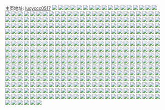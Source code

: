 主页地址: [lucyccc0517](https://weibo.com/u/3525923675) 
![](https://wx4.sinaimg.cn/mw2000/d229535bly1h9jqoua9duj21o0280b29.jpg) 
![](https://wx4.sinaimg.cn/mw2000/d229535bly1h9jqj30d5wj22c0340x6p.jpg) 
![](https://wx4.sinaimg.cn/mw2000/d229535bly1h9jqiukdtdj22c03404qs.jpg) 
![](https://wx4.sinaimg.cn/mw2000/d229535bly1h9jqivna7mj21kw2dcu0x.jpg) 
![](https://wx4.sinaimg.cn/mw2000/d229535bly1h9jqj75e7pj22c0340kjn.jpg) 
![](https://wx4.sinaimg.cn/mw2000/d229535bly1h9jqixu92wj22c03401ky.jpg) 
![](https://wx4.sinaimg.cn/mw2000/d229535bly1h9jqis289yj21kw2dcx6p.jpg) 
![](https://wx4.sinaimg.cn/mw2000/d229535bly1h9jqjadi6wj21n9280b29.jpg) 
![](https://wx4.sinaimg.cn/mw2000/d229535bly1h88446anlrj224h2tzx6p.jpg) 
![](https://wx4.sinaimg.cn/mw2000/d229535bly1h88447y0zsj21yx2mknpd.jpg) 
![](https://wx4.sinaimg.cn/mw2000/d229535bly1h8844gw696j227w2yjqv5.jpg) 
![](https://wx4.sinaimg.cn/mw2000/d229535bly1h88444frj1j21ot29tb1t.jpg) 
![](https://wx4.sinaimg.cn/mw2000/d229535bly1h8844a87fsj226a2wd1ky.jpg) 
![](https://wx4.sinaimg.cn/mw2000/d229535bly1h8844bpnchj21ye2lvnpd.jpg) 
![](https://wx4.sinaimg.cn/mw2000/d229535bly1h88448o16cj219f1olds4.jpg) 
![](https://wx4.sinaimg.cn/mw2000/d229535bly1h8844flxdhj21sb2db4qp.jpg) 
![](https://wx4.sinaimg.cn/mw2000/d229535bly1h8844elm5rj228g2zax6p.jpg) 
![](https://wx4.sinaimg.cn/mw2000/d229535bly1h8844cu7myj21w02hskjl.jpg) 
![](https://wx4.sinaimg.cn/mw2000/d229535bly1h7k3haf492j220d2oikjl.jpg) 
![](https://wx4.sinaimg.cn/mw2000/d229535bly1h7k3hek3bej221j2q1qv5.jpg) 
![](https://wx4.sinaimg.cn/mw2000/d229535bly1h7k3hjbsa3j229830ae82.jpg) 
![](https://wx4.sinaimg.cn/mw2000/d229535bly1h7k3hk5v11j21y42lhhdt.jpg) 
![](https://wx4.sinaimg.cn/mw2000/d229535bly1h7k3hkvrc8j21qi2aq4qp.jpg) 
![](https://wx4.sinaimg.cn/mw2000/d229535bly1h7k3hlsfboj21ve2iahdt.jpg) 
![](https://wx4.sinaimg.cn/mw2000/d229535bly1h7k3h9fu87j220y2oxkjl.jpg) 
![](https://wx4.sinaimg.cn/mw2000/d229535bly1h7k3hmb6ypj218s1pganc.jpg) 
![](https://wx4.sinaimg.cn/mw2000/d229535bly1h7k3hnnelfj21wg2j5b29.jpg) 
![](https://wx4.sinaimg.cn/mw2000/d229535bly1h77g3vltomj21k322s7wh.jpg) 
![](https://wx4.sinaimg.cn/mw2000/d229535bly1h77g47r7sej221d2pun4q.jpg) 
![](https://wx4.sinaimg.cn/mw2000/d229535bly1h77g3wv1x8j21mp2690w1.jpg) 
![](https://wx4.sinaimg.cn/mw2000/d229535bly1h77g40gawlj21jr22pack.jpg) 
![](https://wx4.sinaimg.cn/mw2000/d229535bly1h77g435mnmj225w2vu151.jpg) 
![](https://wx4.sinaimg.cn/mw2000/d229535bly1h77g3tcugsj21zl2ngn4u.jpg) 
![](https://wx4.sinaimg.cn/mw2000/d229535bly1h77g3z9dxpj223o2sw0yh.jpg) 
![](https://wx4.sinaimg.cn/mw2000/d229535bly1h77g44mzolj227m2y57af.jpg) 
![](https://wx4.sinaimg.cn/mw2000/d229535bly1h77g464nwej225q2vnx6p.jpg) 
![](https://wx4.sinaimg.cn/mw2000/d229535bly1h6tgwnik3hj227a2xqx6q.jpg) 
![](https://wx4.sinaimg.cn/mw2000/d229535bly1h6tgwo2kc8j20jn0yxqdu.jpg) 
![](https://wx4.sinaimg.cn/mw2000/d229535bly1h6tgwzs97dj22c03401l0.jpg) 
![](https://wx4.sinaimg.cn/mw2000/d229535bly1h6tgwkt17zj21ri2cpx6p.jpg) 
![](https://wx4.sinaimg.cn/mw2000/d229535bly1h6tgwcp0vtj22c0340u0y.jpg) 
![](https://wx4.sinaimg.cn/mw2000/d229535bly1h6tgwmdeuvj2296309qv6.jpg) 
![](https://wx4.sinaimg.cn/mw2000/d229535bly1h6tgwe3nx2j20zo256jt1.jpg) 
![](https://wx4.sinaimg.cn/mw2000/d229535bly1h6tgwjmcxuj22c034e4b7.jpg) 
![](https://wx4.sinaimg.cn/mw2000/d229535bly1h6e9mlvep4j20zo2561kx.jpg) 
![](https://wx4.sinaimg.cn/mw2000/d229535bly1h6e9mmiz9dj219f1oljxp.jpg) 
![](https://wx4.sinaimg.cn/mw2000/d229535bly1h6e9monkwgj22c034016c.jpg) 
![](https://wx4.sinaimg.cn/mw2000/d229535bly1h6e9mkuke7j21b81qze81.jpg) 
![](https://wx4.sinaimg.cn/mw2000/d229535bly1h6e9mimrlkj20zj1bednt.jpg) 
![](https://wx4.sinaimg.cn/mw2000/d229535bly1h6e9mjo384j22c033qwwb.jpg) 
![](https://wx4.sinaimg.cn/mw2000/d229535bly1h6e9mp45a2j219e1ok18l.jpg) 
![](https://wx4.sinaimg.cn/mw2000/d229535bly1h6e9mppcmuj228k2zfb29.jpg) 
![](https://wx4.sinaimg.cn/mw2000/d229535bly1h5tpubhk7qj21gq1yc1kx.jpg) 
![](https://wx4.sinaimg.cn/mw2000/d229535bly1h5tpu9770cj228s2zqe82.jpg) 
![](https://wx4.sinaimg.cn/mw2000/d229535bly1h5tpu52rvaj221y2qlnpd.jpg) 
![](https://wx4.sinaimg.cn/mw2000/d229535bly1h5tpu4cs4lj22c03407wh.jpg) 
![](https://wx4.sinaimg.cn/mw2000/d229535bly1h5tpu7rg6pj223k2t47wi.jpg) 
![](https://wx4.sinaimg.cn/mw2000/d229535bly1h5tpu667sij226b2wfe82.jpg) 
![](https://wx4.sinaimg.cn/mw2000/d229535bly1h5tpualojhj226b2wfe82.jpg) 
![](https://wx4.sinaimg.cn/mw2000/d229535bly1h4o3riegraj22c03407wi.jpg) 
![](https://wx4.sinaimg.cn/mw2000/d229535bly1h4o3rtfeg5j223e2sje82.jpg) 
![](https://wx4.sinaimg.cn/mw2000/d229535bly1h4o3rn5us8j226k2wru0x.jpg) 
![](https://wx4.sinaimg.cn/mw2000/d229535bly1h4o3rptz2kj22c03407wi.jpg) 
![](https://wx4.sinaimg.cn/mw2000/d229535bly1h4o3rjdwlfj22aj3224qp.jpg) 
![](https://wx4.sinaimg.cn/mw2000/d229535bly1h44klan307j22c0340hdv.jpg) 
![](https://wx4.sinaimg.cn/mw2000/d229535bly1h44klhfdrnj22c0340u0y.jpg) 
![](https://wx4.sinaimg.cn/mw2000/d229535bly1h44kll2k2oj228w2zvnpd.jpg) 
![](https://wx4.sinaimg.cn/mw2000/d229535bly1h44klcffqxj227m2y5kjm.jpg) 
![](https://wx4.sinaimg.cn/mw2000/d229535bly1h44kl7a7fqj21jn2284qp.jpg) 
![](https://wx4.sinaimg.cn/mw2000/d229535bly1h44kl5xuz1j219e1okh3n.jpg) 
![](https://wx4.sinaimg.cn/mw2000/d229535bly1h44knm2p8vj21df1twtst.jpg) 
![](https://wx4.sinaimg.cn/mw2000/d229535bly1h44klfere7j21e91v01kx.jpg) 
![](https://wx4.sinaimg.cn/mw2000/d229535bly1h44kljdmdij22c0340qv6.jpg) 
![](https://wx4.sinaimg.cn/mw2000/d229535bly1h44knqa6fpj219f1oke7n.jpg) 
![](https://wx4.sinaimg.cn/mw2000/d229535bly1h44klekexgj219e1oknos.jpg) 
![](https://wx4.sinaimg.cn/mw2000/d229535bly1h42xcaz1djj215i1jdn9l.jpg) 
![](https://wx4.sinaimg.cn/mw2000/d229535bly1h42xcgjt11j21o52864qp.jpg) 
![](https://wx4.sinaimg.cn/mw2000/d229535bly1h42xculoqsj20u013znci.jpg) 
![](https://wx4.sinaimg.cn/mw2000/d229535bly1h42xct6rm0j21zp2nm4qq.jpg) 
![](https://wx4.sinaimg.cn/mw2000/d229535bly1h42xf8hqiij21vi2i04qp.jpg) 
![](https://wx4.sinaimg.cn/mw2000/d229535bly1h42xhm55a0j20zo2564qq.jpg) 
![](https://wx4.sinaimg.cn/mw2000/d229535bly1h42xca2sjbj226q2wzkjl.jpg) 
![](https://wx4.sinaimg.cn/mw2000/d229535bly1h42xd1rctuj22c03407wi.jpg) 
![](https://wx4.sinaimg.cn/mw2000/d229535bly1h42xf9ff3wj214n1i6k3n.jpg) 
![](https://wx4.sinaimg.cn/mw2000/d229535bly1h42xhpw422j22c0340npe.jpg) 
![](https://wx4.sinaimg.cn/mw2000/d229535bly1h42xcvhkm3j21i820a7ny.jpg) 
![](https://wx4.sinaimg.cn/mw2000/d229535bly1h3pdqba0cmj217q1mce7d.jpg) 
![](https://wx4.sinaimg.cn/mw2000/d229535bly1h3pdqhtb1bj229f30kkjl.jpg) 
![](https://wx4.sinaimg.cn/mw2000/d229535bly1h3pdqge7xmj216e1kjk69.jpg) 
![](https://wx4.sinaimg.cn/mw2000/d229535bly1h3pdqe9eobj217e1mcqko.jpg) 
![](https://wx4.sinaimg.cn/mw2000/d229535bly1h3pdq9km6kj22c0340b2a.jpg) 
![](https://wx4.sinaimg.cn/mw2000/d229535bly1h3pdqcl29wj22c0340kjm.jpg) 
![](https://wx4.sinaimg.cn/mw2000/d229535bly1h3pdqjh2uuj22c03407wi.jpg) 
![](https://wx4.sinaimg.cn/mw2000/d229535bly1h3pdqff5swj228i2zdqv5.jpg) 
![](https://wx4.sinaimg.cn/mw2000/d229535bly1h3i1hppd2fj226p2wxhdu.jpg) 
![](https://wx4.sinaimg.cn/mw2000/d229535bly1h3i1hy8jrbj21xb2kf1kx.jpg) 
![](https://wx4.sinaimg.cn/mw2000/d229535bly1h3i1hsdstjj223c2sgnpd.jpg) 
![](https://wx4.sinaimg.cn/mw2000/d229535bly1h3i1i1vrk9j22c0340u0x.jpg) 
![](https://wx4.sinaimg.cn/mw2000/d229535bly1h3i1huopy8j22c03404qq.jpg) 
![](https://wx4.sinaimg.cn/mw2000/d229535bly1h3i1i3w0j5j222x2rwhdu.jpg) 
![](https://wx4.sinaimg.cn/mw2000/d229535bly1h3i1hra60zj224v2uhnpd.jpg) 
![](https://wx4.sinaimg.cn/mw2000/d229535bly1h3i1hws5v6j228k2zfqv6.jpg) 
![](https://wx4.sinaimg.cn/mw2000/d229535bly1h3i1hzxu4dj21oq28z7wh.jpg) 
![](https://wx4.sinaimg.cn/mw2000/d229535bly1h3i1hn4jzdj222l2rghdt.jpg) 
![](https://wx4.sinaimg.cn/mw2000/d229535bly1h0onew0v9hj21ne276qv5.jpg) 
![](https://wx4.sinaimg.cn/mw2000/d229535bly1h0oneylgh1j21sc2dsb2a.jpg) 
![](https://wx4.sinaimg.cn/mw2000/d229535bly1h0oneuzykbj21sc2dsqv5.jpg) 
![](https://wx4.sinaimg.cn/mw2000/d229535bly1h0flcelzzsj220q2pex6p.jpg) 
![](https://wx4.sinaimg.cn/mw2000/d229535bly1h0flcgpy0rj22a231f7wi.jpg) 
![](https://wx4.sinaimg.cn/mw2000/d229535bly1h0flcap7yaj222g2rvx6p.jpg) 
![](https://wx4.sinaimg.cn/mw2000/d229535bly1gyvw40mpu5j217r1mcn6g.jpg) 
![](https://wx4.sinaimg.cn/mw2000/d229535bly1gyvw3q7gmvj223y2t9e83.jpg) 
![](https://wx4.sinaimg.cn/mw2000/d229535bly1gyvw2z8hs4j21ds0n0dk8.jpg) 
![](https://wx4.sinaimg.cn/mw2000/d229535bly1gyvw4g29t2j20td135gy2.jpg) 
![](https://wx4.sinaimg.cn/mw2000/d229535bly1gyvw3cw4mcj22c0340qv5.jpg) 
![](https://wx4.sinaimg.cn/mw2000/d229535bly1gyvw32qy1ej22c0340b2d.jpg) 
![](https://wx4.sinaimg.cn/mw2000/d229535bly1gyvw36ngg9j22c0340kjl.jpg) 
![](https://wx4.sinaimg.cn/mw2000/d229535bly1gyvw34i2caj22aa31qkjm.jpg) 
![](https://wx4.sinaimg.cn/mw2000/d229535bly1gyvw3dnhd5j21ds0n0gqo.jpg) 
![](https://wx4.sinaimg.cn/mw2000/d229535bly1gyvw396elcj22ds1vj7wj.jpg) 
![](https://wx4.sinaimg.cn/mw2000/d229535bly1gyvw3b0mqej22c91vi1ky.jpg) 
![](https://wx4.sinaimg.cn/mw2000/d229535bly1gyvw3dyvnyj21ds0n0te7.jpg) 
![](https://wx4.sinaimg.cn/mw2000/d229535bly1gyvw3p4dxrj22c0340npg.jpg) 
![](https://wx4.sinaimg.cn/mw2000/d229535bly1gxrgjib93ij20uk2tv7rw.jpg) 
![](https://wx4.sinaimg.cn/mw2000/d229535bly1gxrgjb6nbmj21qc2b44qq.jpg) 
![](https://wx4.sinaimg.cn/mw2000/d229535bly1gxrgj7rt8gj22c03401kz.jpg) 
![](https://wx4.sinaimg.cn/mw2000/d229535bly1gxrgin7xlnj22c0340hdu.jpg) 
![](https://wx4.sinaimg.cn/mw2000/d229535bly1gxrgj1wg2lj22b53401kz.jpg) 
![](https://wx4.sinaimg.cn/mw2000/d229535bly1gxrgjh8543j22c03404qs.jpg) 
![](https://wx4.sinaimg.cn/mw2000/d229535bly1gxrgiv6dkzj21d01tcb29.jpg) 
![](https://wx4.sinaimg.cn/mw2000/d229535bly1gxrgit5fjnj229n30wu0y.jpg) 
![](https://wx4.sinaimg.cn/mw2000/d229535bly1gxrgjknevgj218k1neav4.jpg) 
![](https://wx4.sinaimg.cn/mw2000/d229535bly1gxrgjmf2l2j22bz33znpe.jpg) 
![](https://wx4.sinaimg.cn/mw2000/d229535bly1gxbbvzlb55j22c0340hdv.jpg) 
![](https://wx4.sinaimg.cn/mw2000/d229535bly1gxbbwbqwd7j225t2vr7wh.jpg) 
![](https://wx4.sinaimg.cn/mw2000/d229535bly1gxbbw9dy0oj22c03401ky.jpg) 
![](https://wx4.sinaimg.cn/mw2000/d229535bly1gxbbwd9379j22c0340e81.jpg) 
![](https://wx4.sinaimg.cn/mw2000/d229535bly1gxbbwad1yfj22c0340e81.jpg) 
![](https://wx4.sinaimg.cn/mw2000/d229535bly1gxbbvv3wpcj21vx2ikb2a.jpg) 
![](https://wx4.sinaimg.cn/mw2000/d229535bly1gxbbw5qo40j21rx2d8hdu.jpg) 
![](https://wx4.sinaimg.cn/mw2000/d229535bly1gxbbw3gzd1j22963081kz.jpg) 
![](https://wx4.sinaimg.cn/mw2000/d229535bly1gxbbwefh1sj21fs1x2qky.jpg) 
![](https://wx4.sinaimg.cn/mw2000/d229535bly1gxbbvxi7lgj22c0340npe.jpg) 
![](https://wx4.sinaimg.cn/mw2000/d229535bly1gxbbw1fz05j22c0340hdt.jpg) 
![](https://wx4.sinaimg.cn/mw2000/d229535bly1gxbbw841itj22c03401ky.jpg) 
![](https://wx4.sinaimg.cn/mw2000/d229535bly1gw84e3hcq1j22c0340hdt.jpg) 
![](https://wx4.sinaimg.cn/mw2000/d229535bly1gw84dzpmr1j22c0340u0x.jpg) 
![](https://wx4.sinaimg.cn/mw2000/d229535bly1gw84e8vg42j22c0340qv5.jpg) 
![](https://wx4.sinaimg.cn/mw2000/d229535bly1gw84eanx15j22c0340x6p.jpg) 
![](https://wx4.sinaimg.cn/mw2000/d229535bly1gw84e62dbqj22c0340b2a.jpg) 
![](https://wx4.sinaimg.cn/mw2000/d229535bly1gw84dvquwvj220s2qjb29.jpg) 
![](https://wx4.sinaimg.cn/mw2000/d229535bly1gw84enr0m4j22c0340nib.jpg) 
![](https://wx4.sinaimg.cn/mw2000/d229535bly1gw84e1x4hlj21dx1uke81.jpg) 
![](https://wx4.sinaimg.cn/mw2000/d229535bly1gw84e7ooa7j217r1mcdz9.jpg) 
![](https://wx4.sinaimg.cn/mw2000/003QCpOHly1gv19pjr4waj62c03401ky02.jpg) 
![](https://wx4.sinaimg.cn/mw2000/d229535bly1gv19pohnlrj22c0340npe.jpg) 
![](https://wx4.sinaimg.cn/mw2000/003QCpOHly1gv19p56hanj61dq1ubkcj02.jpg) 
![](https://wx4.sinaimg.cn/mw2000/003QCpOHly1gv19q5xf7bj62c0340b2a02.jpg) 
![](https://wx4.sinaimg.cn/mw2000/d229535bly1gv19pmb6yvj22c03401kx.jpg) 
![](https://wx4.sinaimg.cn/mw2000/d229535bly1gv19ph7pfej22c03407wi.jpg) 
![](https://wx4.sinaimg.cn/mw2000/003QCpOHly1gv19pcc738j62c0340kjl02.jpg) 
![](https://wx4.sinaimg.cn/mw2000/003QCpOHly1gv19pwm085j62c0340qv802.jpg) 
![](https://wx4.sinaimg.cn/mw2000/d229535bly1gv19pfyyq7j22c0340e81.jpg) 
![](https://wx4.sinaimg.cn/mw2000/003QCpOHly1gv19plbk29j62c03407wi02.jpg) 
![](https://wx4.sinaimg.cn/mw2000/d229535bly1gtk2rj6lhqj222o340x6p.jpg) 
![](https://wx4.sinaimg.cn/mw2000/d229535bly1gtk2r85060j222o340npd.jpg) 
![](https://wx4.sinaimg.cn/mw2000/d229535bly1gtk2re02kcj222o340qv5.jpg) 
![](https://wx4.sinaimg.cn/mw2000/d229535bly1gtk2r4dddrj21md2fke4t.jpg) 
![](https://wx4.sinaimg.cn/mw2000/d229535bly1gsxmng06sqj22922ztqv5.jpg) 
![](https://wx4.sinaimg.cn/mw2000/d229535bly1gsxmn72d0pj22c0340hdt.jpg) 
![](https://wx4.sinaimg.cn/mw2000/d229535bly1gsxmn00i5cj231a1pgqv6.jpg) 
![](https://wx4.sinaimg.cn/mw2000/d229535bly1gsxmn4g06sj227g2xjhdt.jpg) 
![](https://wx4.sinaimg.cn/mw2000/d229535bly1gsxmnen02lj23402c0kjo.jpg) 
![](https://wx4.sinaimg.cn/mw2000/d229535bly1gsxmn5pf3tj22893041ky.jpg) 
![](https://wx4.sinaimg.cn/mw2000/d229535bly1gsxmn8h3plj22c0340kjl.jpg) 
![](https://wx4.sinaimg.cn/mw2000/d229535bly1gsxmn35273j227x2yke82.jpg) 
![](https://wx4.sinaimg.cn/mw2000/d229535bly1gsxmmwz44bj22ba3327wj.jpg) 
![](https://wx4.sinaimg.cn/mw2000/d229535bly1gqqgz8ibgzj21pe2a0qt3.jpg) 
![](https://wx4.sinaimg.cn/mw2000/d229535bly1gqqgzcald1j22c0340u0y.jpg) 
![](https://wx4.sinaimg.cn/mw2000/d229535bly1gqqgzel6roj23402c01kz.jpg) 
![](https://wx4.sinaimg.cn/mw2000/d229535bly1gqqgzapbvwj22c03404qq.jpg) 
![](https://wx4.sinaimg.cn/mw2000/d229535bly1gqqgzd5dhaj22c0340x24.jpg) 
![](https://wx4.sinaimg.cn/mw2000/d229535bly1gqqgz7sk2tj22682wahdu.jpg) 
![](https://wx4.sinaimg.cn/mw2000/d229535bly1gqqgz9mj8bj22802yokjl.jpg) 
![](https://wx4.sinaimg.cn/mw2000/d229535bly1gqqgz4snjxj20z61awwtq.jpg) 
![](https://wx4.sinaimg.cn/mw2000/d229535bly1gqqgz5vz4lj21sc2dsqv5.jpg) 
![](https://wx4.sinaimg.cn/mw2000/d229535bly1go2erskst0j222o340qv5.jpg) 
![](https://wx4.sinaimg.cn/mw2000/d229535bly1go2errmjchj222o340u0x.jpg) 
![](https://wx4.sinaimg.cn/mw2000/d229535bly1go2erucmrzj222o358hdt.jpg) 
![](https://wx4.sinaimg.cn/mw2000/d229535bly1go2erqqcg8j220h31ge81.jpg) 
![](https://wx4.sinaimg.cn/mw2000/d229535bly1go2erur27hj20z71gqgxi.jpg) 
![](https://wx4.sinaimg.cn/mw2000/d229535bly1go2ertgbazj221u33wnpd.jpg) 
![](https://wx4.sinaimg.cn/mw2000/d229535bly1gjbd0ooy4ej21pr2acu0x.jpg) 
![](https://wx4.sinaimg.cn/mw2000/d229535bly1gjbd05czabj22c0340txy.jpg) 
![](https://wx4.sinaimg.cn/mw2000/d229535bly1gjbd0lup0nj22412td1kz.jpg) 
![](https://wx4.sinaimg.cn/mw2000/d229535bly1gjbd0pu7puj20k00zk7dn.jpg) 
![](https://wx4.sinaimg.cn/mw2000/d229535bly1gjbd0h95pij22c0340qv7.jpg) 
![](https://wx4.sinaimg.cn/mw2000/d229535bly1gjbd08n34rj20n01dsdk1.jpg) 
![](https://wx4.sinaimg.cn/mw2000/d229535bly1ghtm2weym4j22a231ghdu.jpg) 
![](https://wx4.sinaimg.cn/mw2000/d229535bly1ghtm30xc5sj22c03401ky.jpg) 
![](https://wx4.sinaimg.cn/mw2000/d229535bly1ghtm326h54j22c0340b29.jpg) 
![](https://wx4.sinaimg.cn/mw2000/d229535bly1ghtm2o8tw6j21yy2mmnpe.jpg) 
![](https://wx4.sinaimg.cn/mw2000/d229535bly1ghtm2z7h9zj22c0340hdw.jpg) 
![](https://wx4.sinaimg.cn/mw2000/d229535bly1ghn353j1l2j20n02ovkfb.jpg) 
![](https://wx4.sinaimg.cn/mw2000/d229535bly1ghn351ulufj20n014wn46.jpg) 
![](https://wx4.sinaimg.cn/mw2000/d229535bly1ghn352q7ddj20n02nv1kx.jpg) 
![](https://wx4.sinaimg.cn/mw2000/d229535bly1ghn354k6khj22c02o2e81.jpg) 
![](https://wx4.sinaimg.cn/mw2000/d229535bly1ghn351aj4vj20n03fi1kx.jpg) 
![](https://wx4.sinaimg.cn/mw2000/d229535bly1ghn350c19tj21qg2dq7wh.jpg) 
![](https://wx4.sinaimg.cn/mw2000/d229535bgy1ggqve6hphjj21uw2soe82.jpg) 
![](https://wx4.sinaimg.cn/mw2000/d229535bgy1ggqve34ezrj20n014w450.jpg) 
![](https://wx4.sinaimg.cn/mw2000/d229535bgy1ggqveeatm3j23402c0hdt.jpg) 
![](https://wx4.sinaimg.cn/mw2000/d229535bgy1ggqve276mmj21vn2j8npd.jpg) 
![](https://wx4.sinaimg.cn/mw2000/d229535bgy1ggqvejh1f3j22c0340npd.jpg) 
![](https://wx4.sinaimg.cn/mw2000/d229535bgy1ggqveb6rh2j21u73407wj.jpg) 
![](https://wx4.sinaimg.cn/mw2000/d229535bgy1ggoinrzhrfj21pz2dsx6p.jpg) 
![](https://wx4.sinaimg.cn/mw2000/d229535bgy1ggoinl2viqj21uw2jq1kz.jpg) 
![](https://wx4.sinaimg.cn/mw2000/d229535bgy1ggoioa7wsfj223j2srb2a.jpg) 
![](https://wx4.sinaimg.cn/mw2000/d229535bgy1ggoinsumuej20jn0b20tz.jpg) 
![](https://wx4.sinaimg.cn/mw2000/d229535bgy1ggoiohztixj22822yr7wi.jpg) 
![](https://wx4.sinaimg.cn/mw2000/d229535bgy1ggoioqyxkij22c0340kjo.jpg) 
![](https://wx4.sinaimg.cn/mw2000/d229535bgy1ggoioe41nuj20th13mtnm.jpg) 
![](https://wx4.sinaimg.cn/mw2000/d229535bgy1ggoip31ajcj22c01qzu0y.jpg) 
![](https://wx4.sinaimg.cn/mw2000/d229535bgy1ggoio30fywj22c03407wk.jpg) 
![](https://wx4.sinaimg.cn/mw2000/d229535bgy1ggoip90se2j22c03401ky.jpg) 
![](https://wx4.sinaimg.cn/mw2000/d229535bgy1ggoindk6hwj21ci1so7kv.jpg) 
![](https://wx4.sinaimg.cn/mw2000/d229535bgy1ggm310yuvuj21cz1tbnpd.jpg) 
![](https://wx4.sinaimg.cn/mw2000/d229535bgy1ggm31ms4jgj22sq23gqv5.jpg) 
![](https://wx4.sinaimg.cn/mw2000/d229535bgy1ggm31hgzevj22c0340npe.jpg) 
![](https://wx4.sinaimg.cn/mw2000/d229535bgy1ggm31eu9jyj23402c0kjm.jpg) 
![](https://wx4.sinaimg.cn/mw2000/d229535bgy1ggm30ytpw8j22c03404qp.jpg) 
![](https://wx4.sinaimg.cn/mw2000/d229535bgy1ggm313vxxej223v2t57wj.jpg) 
![](https://wx4.sinaimg.cn/mw2000/d229535bgy1ggm31kmg56j22c0340u0x.jpg) 
![](https://wx4.sinaimg.cn/mw2000/d229535bgy1ggm3197n5fj212v1ft7wh.jpg) 
![](https://wx4.sinaimg.cn/mw2000/d229535bgy1ggm317iyzvj22c0340x6p.jpg) 
![](https://wx4.sinaimg.cn/mw2000/d229535bgy1ggl2nq530ij22492u4x6p.jpg) 
![](https://wx4.sinaimg.cn/mw2000/d229535bgy1ggl2o7x7ndj23402c0npe.jpg) 
![](https://wx4.sinaimg.cn/mw2000/d229535bgy1ggl2ny1vp0j22c0340e81.jpg) 
![](https://wx4.sinaimg.cn/mw2000/d229535bgy1ggl2o2pltnj23402c0hdu.jpg) 
![](https://wx4.sinaimg.cn/mw2000/d229535bgy1ggl2n66onqj21kr2474qp.jpg) 
![](https://wx4.sinaimg.cn/mw2000/d229535bgy1ggl2nlb8qzj21sc2dsb29.jpg) 
![](https://wx4.sinaimg.cn/mw2000/d229535bgy1ggl2nal2dkj22c033ib2a.jpg) 
![](https://wx4.sinaimg.cn/mw2000/d229535bgy1ggl2nhuzvqj22c0340npg.jpg) 
![](https://wx4.sinaimg.cn/mw2000/d229535bly1gg9h830hm7j21231esx5g.jpg) 
![](https://wx4.sinaimg.cn/mw2000/d229535bly1gg9h80wr8bj20c50g7dhm.jpg) 
![](https://wx4.sinaimg.cn/mw2000/d229535bly1gg9h81akkgj20p60xln72.jpg) 
![](https://wx4.sinaimg.cn/mw2000/d229535bly1gg9h85enhkj22742wphdt.jpg) 
![](https://wx4.sinaimg.cn/mw2000/d229535bly1gg9h8bcyjxj217r1mcx4a.jpg) 
![](https://wx4.sinaimg.cn/mw2000/d229535bly1gg8fpz7d9hj21ob28ee83.jpg) 
![](https://wx4.sinaimg.cn/mw2000/d229535bly1gg8fpl3gzej22c0340u0x.jpg) 
![](https://wx4.sinaimg.cn/mw2000/d229535bly1gg8fpd4zdbj20t512ue0f.jpg) 
![](https://wx4.sinaimg.cn/mw2000/d229535bly1gg8fphsq0uj22c0340aq8.jpg) 
![](https://wx4.sinaimg.cn/mw2000/d229535bly1gg8fpiz0spj218f1n81cy.jpg) 
![](https://wx4.sinaimg.cn/mw2000/d229535bly1gg8fq6yvo4j21cc1sh1h3.jpg) 
![](https://wx4.sinaimg.cn/mw2000/d229535bly1gg8fpnfornj228c2z5hdt.jpg) 
![](https://wx4.sinaimg.cn/mw2000/d229535bly1gg8fqqgkw9j20tw13wqun.jpg) 
![](https://wx4.sinaimg.cn/mw2000/d229535bly1gg8ft9b6lbj22c0340kjm.jpg) 
![](https://wx4.sinaimg.cn/mw2000/d229535bly1genmnnt2wvj21sc2ds4qq.jpg) 
![](https://wx4.sinaimg.cn/mw2000/d229535bly1genmnp8hj4j21w02io7r5.jpg) 
![](https://wx4.sinaimg.cn/mw2000/d229535bly1genmnqs5guj20n014wq7b.jpg) 
![](https://wx4.sinaimg.cn/mw2000/d229535bly1genmnnt2wvj21sc2ds4qq.jpg) 
![](https://wx4.sinaimg.cn/mw2000/d229535bly1genmnp8hj4j21w02io7r5.jpg) 
![](https://wx4.sinaimg.cn/mw2000/d229535bly1genmnqs5guj20n014wq7b.jpg) 
![](https://wx4.sinaimg.cn/mw2000/d229535bly1genmtkpbxyj20r7109ncu.jpg) 
![](https://wx4.sinaimg.cn/mw2000/d229535bly1gd411w2qtuj22c0340hdu.jpg) 
![](https://wx4.sinaimg.cn/mw2000/d229535bly1gd413qnflrj214e1hvdyg.jpg) 
![](https://wx4.sinaimg.cn/mw2000/d229535bly1gd41511uumj224u2ug7wi.jpg) 
![](https://wx4.sinaimg.cn/mw2000/d229535bly1gd41lzlezwj20u00u01ht.jpg) 
![](https://wx4.sinaimg.cn/mw2000/d229535bly1gd41lmpciej22c0340u0y.jpg) 
![](https://wx4.sinaimg.cn/mw2000/d229535bly1gd4120dc1cj21zb2n3kjl.jpg) 
![](https://wx4.sinaimg.cn/mw2000/d229535bly1gd411x577ij217r1mc19l.jpg) 
![](https://wx4.sinaimg.cn/mw2000/d229535bly1gd4121ndcyj217r1mc7p9.jpg) 
![](https://wx4.sinaimg.cn/mw2000/d229535bly1gd41lohio2j22c02c0hdu.jpg) 
![](https://wx4.sinaimg.cn/mw2000/d229535bly1gb3hazu36ij20sg1ek0wy.jpg) 
![](https://wx4.sinaimg.cn/mw2000/d229535bly1gb3hb2py7fj20sg1ekgqm.jpg) 
![](https://wx4.sinaimg.cn/mw2000/d229535bly1gb3hayugzyj20sg1ekwio.jpg) 
![](https://wx4.sinaimg.cn/mw2000/d229535bly1gb3haz8sllj20sg1ekq7d.jpg) 
![](https://wx4.sinaimg.cn/mw2000/d229535bly1gb3hb0ktp9j20sg1ekn05.jpg) 
![](https://wx4.sinaimg.cn/mw2000/d229535bly1gb3hb0xt9rj20sg1ek78a.jpg) 
![](https://wx4.sinaimg.cn/mw2000/d229535bly1gavd1wgyy6j20rs77bx6q.jpg) 
![](https://wx4.sinaimg.cn/mw2000/d229535bly1gavda4swhhj20rs50shdu.jpg) 
![](https://wx4.sinaimg.cn/mw2000/d229535bly1gavdacajduj20rs5nqkjm.jpg) 
![](https://wx4.sinaimg.cn/mw2000/d229535bly1gavbjwtr6jj20rs8ayb2c.jpg) 
![](https://wx4.sinaimg.cn/mw2000/d229535bly1gavdb5xtdvj20rs7e11l0.jpg) 
![](https://wx4.sinaimg.cn/mw2000/d229535bly1gavdb8ikp8j20rs6ecx6q.jpg) 
![](https://wx4.sinaimg.cn/mw2000/d229535bly1gavbjyncn5j20rs669qv6.jpg) 
![](https://wx4.sinaimg.cn/mw2000/d229535bly1gavbjsaq96j20rs6fi4qq.jpg) 
![](https://wx4.sinaimg.cn/mw2000/d229535bly1gavbjoqjq2j20rs555kjm.jpg) 
![](https://wx4.sinaimg.cn/mw2000/d229535bly1gag9anawgij229m30uu0z.jpg) 
![](https://wx4.sinaimg.cn/mw2000/d229535bly1gag9aqpl19j20u0140adv.jpg) 
![](https://wx4.sinaimg.cn/mw2000/d229535bly1gag9b4zl1kj22c0340npg.jpg) 
![](https://wx4.sinaimg.cn/mw2000/d229535bly1gag9a1pfa4j21mw26i4qq.jpg) 
![](https://wx4.sinaimg.cn/mw2000/d229535bly1ga6xydk3ggj23402c04qr.jpg) 
![](https://wx4.sinaimg.cn/mw2000/d229535bly1ga6xyrbfmfj21sc2dsb2a.jpg) 
![](https://wx4.sinaimg.cn/mw2000/d229535bly1ga6xz49oynj21wa2j1x6p.jpg) 
![](https://wx4.sinaimg.cn/mw2000/d229535bly1ga6xylogwcj21iw1iwx4u.jpg) 
![](https://wx4.sinaimg.cn/mw2000/d229535bly1ga6xyk85hxj22602w0b2a.jpg) 
![](https://wx4.sinaimg.cn/mw2000/d229535bly1ga6xyx2zdoj21qr2bmb2a.jpg) 
![](https://wx4.sinaimg.cn/mw2000/d229535bly1ga6xz0k35lj21sc2dskjl.jpg) 
![](https://wx4.sinaimg.cn/mw2000/d229535bly1ga6xz1wy5zj21e81e8e2u.jpg) 
![](https://wx4.sinaimg.cn/mw2000/d229535bly1g9amjt963vj217r17r1kb.jpg) 
![](https://wx4.sinaimg.cn/mw2000/d229535bly1g9amjvcnvgj229v315b29.jpg) 
![](https://wx4.sinaimg.cn/mw2000/d229535bly1g9amjpr5v7j217s1me4qp.jpg) 
![](https://wx4.sinaimg.cn/mw2000/d229535bly1g8ptlzok4qj20xx0xx0zr.jpg) 
![](https://wx4.sinaimg.cn/mw2000/d229535bly1g8pudzvm6fj22c0340hdu.jpg) 
![](https://wx4.sinaimg.cn/mw2000/d229535bly1g8ptluvu43j23402c0kjn.jpg) 
![](https://wx4.sinaimg.cn/mw2000/d229535bly1g8ptlqs9tvj213l1gsdzz.jpg) 
![](https://wx4.sinaimg.cn/mw2000/d229535bly1g8ptlozkf3j20v91vonpg.jpg) 
![](https://wx4.sinaimg.cn/mw2000/d229535bly1g8pudvu73qj22c03407wj.jpg) 
![](https://wx4.sinaimg.cn/mw2000/d229535bly1g8bwz1jqvcj219b1ofh9p.jpg) 
![](https://wx4.sinaimg.cn/mw2000/d229535bly1g8bwz0l60aj21d91toe6q.jpg) 
![](https://wx4.sinaimg.cn/mw2000/d229535bly1g8bwz00qqfj20y70y7tjk.jpg) 
![](https://wx4.sinaimg.cn/mw2000/d229535bly1g89nm203r1j21zv1zvnpd.jpg) 
![](https://wx4.sinaimg.cn/mw2000/d229535bly1g89nlwdzymj22c0340npe.jpg) 
![](https://wx4.sinaimg.cn/mw2000/d229535bly1g89nlztoepj21w82jyhdt.jpg) 
![](https://wx4.sinaimg.cn/mw2000/d229535bly1g6j8lbp9e9j20sg1ek0zm.jpg) 
![](https://wx4.sinaimg.cn/mw2000/d229535bly1g6j8ngh5t8j22c01r0x6p.jpg) 
![](https://wx4.sinaimg.cn/mw2000/d229535bly1g6j8nitsnpj21dz1hs4e9.jpg) 
![](https://wx4.sinaimg.cn/mw2000/d229535bly1g6j8n6kp56j21ka1684of.jpg) 
![](https://wx4.sinaimg.cn/mw2000/d229535bly1g6j8njrmsgj20v91db15z.jpg) 
![](https://wx4.sinaimg.cn/mw2000/d229535bly1g6j8lgnuprj22c02c01l4.jpg) 
![](https://wx4.sinaimg.cn/mw2000/d229535bly1g6j8latcqoj22c03407wk.jpg) 
![](https://wx4.sinaimg.cn/mw2000/d229535bly1g6j8l2wcsxj22c0340hdv.jpg) 
![](https://wx4.sinaimg.cn/mw2000/d229535bly1g6j8l7pauij22c03404qs.jpg) 
![](https://wx4.sinaimg.cn/mw2000/d229535bly1g62mztp262j20vn1674gk.jpg) 
![](https://wx4.sinaimg.cn/mw2000/d229535bly1g62mzgavpjj21pr2acx6p.jpg) 
![](https://wx4.sinaimg.cn/mw2000/d229535bly1g62mzcru08j22c0340kjn.jpg) 
![](https://wx4.sinaimg.cn/mw2000/d229535bly1g62mznzs3cj20v91vou14.jpg) 
![](https://wx4.sinaimg.cn/mw2000/d229535bly1g62mzvro6lj21af1mx4qp.jpg) 
![](https://wx4.sinaimg.cn/mw2000/d229535bly1g62mzsr1rqj22c0340kjm.jpg) 
![](https://wx4.sinaimg.cn/mw2000/d229535bly1g5q8w4984wj22c03407wi.jpg) 
![](https://wx4.sinaimg.cn/mw2000/d229535bly1g5q8w7tjs9j20u00gu0vf.jpg) 
![](https://wx4.sinaimg.cn/mw2000/d229535bly1g5q8w9n7vij22c0340npe.jpg) 
![](https://wx4.sinaimg.cn/mw2000/d229535bly1g5q8w54bopj20uu1iunij.jpg) 
![](https://wx4.sinaimg.cn/mw2000/d229535bly1g5q8wchihzj220m2otnpd.jpg) 
![](https://wx4.sinaimg.cn/mw2000/d229535bly1g5q8wh4gloj231w2af4qp.jpg) 
![](https://wx4.sinaimg.cn/mw2000/d229535bly1g5q8w6v6erj22c02c0hdu.jpg) 
![](https://wx4.sinaimg.cn/mw2000/d229535bly1g5q8wbgu8oj21yb2lsu0x.jpg) 
![](https://wx4.sinaimg.cn/mw2000/d229535bly1g5q8w7folkj20v90v90xe.jpg) 
![](https://wx4.sinaimg.cn/mw2000/d229535bly1g5i6v2s6qkj23402c0u0y.jpg) 
![](https://wx4.sinaimg.cn/mw2000/d229535bly1g6oj5uwdjbj214n1i6h60.jpg) 
![](https://wx4.sinaimg.cn/mw2000/d229535bly1g5i6uqqijtj21mc17rn99.jpg) 
![](https://wx4.sinaimg.cn/mw2000/d229535bly1g6oj7zpfdaj227e2y0x6p.jpg) 
![](https://wx4.sinaimg.cn/mw2000/d229535bly1g5gs74sd7pj22rn22q7wj.jpg) 
![](https://wx4.sinaimg.cn/mw2000/d229535bly1g5gs72970bj20yo1a97d5.jpg) 
![](https://wx4.sinaimg.cn/mw2000/d229535bly1g5gs737hhzj23401r07wh.jpg) 
![](https://wx4.sinaimg.cn/mw2000/d229535bly1g5gs70w3v8j216e1ki1kx.jpg) 
![](https://wx4.sinaimg.cn/mw2000/d229535bly1g4w4w9dsfyj217q1mc4bx.jpg) 
![](https://wx4.sinaimg.cn/mw2000/d229535bly1g4w4x58138j23402c07qm.jpg) 
![](https://wx4.sinaimg.cn/mw2000/d229535bly1g4w4x93imhj23402c0qv5.jpg) 
![](https://wx4.sinaimg.cn/mw2000/d229535bly1g4w4wy9mayj22c03404qr.jpg) 
![](https://wx4.sinaimg.cn/mw2000/d229535bly1g4hv2v40vbj20zb0u0dr1.jpg) 
![](https://wx4.sinaimg.cn/mw2000/d229535bly1g4hv2vsushj20u010unc8.jpg) 
![](https://wx4.sinaimg.cn/mw2000/d229535bly1g4u14s7y9uj20u0141gwt.jpg) 
![](https://wx4.sinaimg.cn/mw2000/d229535bly1g4hv2wqzadj20u01iwng5.jpg) 
![](https://wx4.sinaimg.cn/mw2000/d229535bly1g4hv2ug037j21400u0wpy.jpg) 
![](https://wx4.sinaimg.cn/mw2000/d229535bly1g4hv2w7eakj21400u00yt.jpg) 
![](https://wx4.sinaimg.cn/mw2000/d229535bly1g4hv2xukbxj20rs26e1kl.jpg) 
![](https://wx4.sinaimg.cn/mw2000/d229535bly1g4hv2tg7efj20u01dtk45.jpg) 
![](https://wx4.sinaimg.cn/mw2000/d229535bly1g3dvp2yvcsj20rs335e81.jpg) 
![](https://wx4.sinaimg.cn/mw2000/d229535bly1gd4wsbzwohj20rs21yx6p.jpg) 
![](https://wx4.sinaimg.cn/mw2000/d229535bly1g3dvp000ouj20rs2tve81.jpg) 
![](https://wx4.sinaimg.cn/mw2000/d229535bly1g3dvqpouyqj20rs2bc1kx.jpg) 
![](https://wx4.sinaimg.cn/mw2000/d229535bly1g3dvouvlx4j20rs1suquu.jpg) 
![](https://wx4.sinaimg.cn/mw2000/d229535bly1g3dvorzkyij20rs2bc4qp.jpg) 
![](https://wx4.sinaimg.cn/mw2000/d229535bly1g3dvoi7tb7j20rs2kmb29.jpg) 
![](https://wx4.sinaimg.cn/mw2000/d229535bly1g3dvoo5wxhj20rs2bc7wh.jpg) 
![](https://wx4.sinaimg.cn/mw2000/d229535bly1g3dvols62ij20rs3ep1ky.jpg) 
![](https://wx4.sinaimg.cn/mw2000/d229535bly1g4g6e0s1agj225m2rfnpf.jpg) 
![](https://wx4.sinaimg.cn/mw2000/d229535bly1g34shwvllkj20rs1jk1fz.jpg) 
![](https://wx4.sinaimg.cn/mw2000/d229535bly1g34si09718j23402c0u0y.jpg) 
![](https://wx4.sinaimg.cn/mw2000/d229535bgy1g289guhma3j20rs3uwu0x.jpg) 
![](https://wx4.sinaimg.cn/mw2000/d229535bgy1g289gvchxsj20rs3uw1ky.jpg) 
![](https://wx4.sinaimg.cn/mw2000/d229535bly1gd4wszji3oj20rr1hjb29.jpg) 
![](https://wx4.sinaimg.cn/mw2000/d229535bly1gd4wti8pe2j20m50xy7sw.jpg) 
![](https://wx4.sinaimg.cn/mw2000/d229535bgy1g289greohjj20rs4fqe82.jpg) 
![](https://wx4.sinaimg.cn/mw2000/d229535bgy1g289grzzbgj20rs1jk7qe.jpg) 
![](https://wx4.sinaimg.cn/mw2000/d229535bgy1g289gsg9e3j20rs24g1kx.jpg) 
![](https://wx4.sinaimg.cn/mw2000/d229535bgy1g289gptcwkj20rs1jlwwd.jpg) 
![](https://wx4.sinaimg.cn/mw2000/d229535bly1g1qzmzifj4j22c0340npd.jpg) 
![](https://wx4.sinaimg.cn/mw2000/d229535bly1g1qzm7xm82j22c02c01ky.jpg) 
![](https://wx4.sinaimg.cn/mw2000/d229535bly1g1qzmu3rmpj22c0340kjm.jpg) 
![](https://wx4.sinaimg.cn/mw2000/d229535bly1g1qzm0h1g8j22c02c07wh.jpg) 
![](https://wx4.sinaimg.cn/mw2000/d229535bly1g1qzml6inoj21ei1ei7ig.jpg) 
![](https://wx4.sinaimg.cn/mw2000/d229535bly1g1qzmj220xj22yo1o07wi.jpg) 
![](https://wx4.sinaimg.cn/mw2000/d229535bly1g1qzloudfwj22c0340b2a.jpg) 
![](https://wx4.sinaimg.cn/mw2000/d229535bly1g1qzlwqv8yj20s60s60z9.jpg) 
![](https://wx4.sinaimg.cn/mw2000/d229535bly1g1qzlw81b2j22c0340b2a.jpg) 
![](https://wx4.sinaimg.cn/mw2000/d229535bly1g0r27o4334j22c0340qv5.jpg) 
![](https://wx4.sinaimg.cn/mw2000/d229535bly1g0r27lenivj21gi1gix1h.jpg) 
![](https://wx4.sinaimg.cn/mw2000/d229535bly1g0r27wyq33j22c0340u0x.jpg) 
![](https://wx4.sinaimg.cn/mw2000/d229535bly1g0r27u35ywj21o01o1npd.jpg) 
![](https://wx4.sinaimg.cn/mw2000/d229535bly1g0r27qt1dkj21ei1ei7wh.jpg) 
![](https://wx4.sinaimg.cn/mw2000/d229535bly1g0r27rj0pij20sg1ekqco.jpg) 
![](https://wx4.sinaimg.cn/mw2000/d229535bly1fzy9f6ng7bj221t2j6x6p.jpg) 
![](https://wx4.sinaimg.cn/mw2000/d229535bly1fzy9deoqzsj22c02squ0x.jpg) 
![](https://wx4.sinaimg.cn/mw2000/d229535bly1fzy9ffxl14j21ei1eitzk.jpg) 
![](https://wx4.sinaimg.cn/mw2000/d229535bly1fzy9evst0uj20sg0sg0zx.jpg) 
